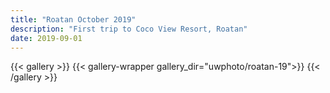 ```yaml
---
title: "Roatan October 2019"
description: "First trip to Coco View Resort, Roatan"
date: 2019-09-01
---
```


{{< gallery >}}
{{< gallery-wrapper gallery_dir="uwphoto/roatan-19">}}
{{< /gallery >}}
